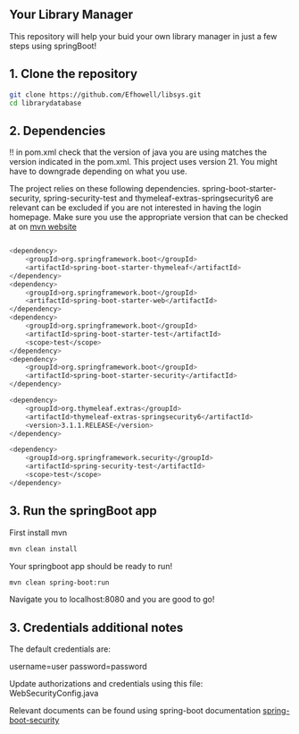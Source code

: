 ##  Your Library Manager

This repository will help your buid your own library manager in just a few steps using springBoot! 

## 1. Clone the repository


```bash
git clone https://github.com/Efhowell/libsys.git
cd librarydatabase

```


## 2. Dependencies

!! in pom.xml check that the version of java you are using matches the version indicated in the pom.xml. This project uses version 21. You might have to downgrade depending on what you use.

The project relies on these following dependencies. spring-boot-starter-security, spring-security-test and thymeleaf-extras-springsecurity6 are relevant can be excluded if you are not interested in having the login homepage. Make sure you use the appropriate version that can be checked at on [mvn website](https://mvnrepository.com)
```bash

<dependency>
	<groupId>org.springframework.boot</groupId>
	<artifactId>spring-boot-starter-thymeleaf</artifactId>
</dependency>
<dependency>
	<groupId>org.springframework.boot</groupId>
	<artifactId>spring-boot-starter-web</artifactId>
</dependency>
<dependency>
	<groupId>org.springframework.boot</groupId>
	<artifactId>spring-boot-starter-test</artifactId>
	<scope>test</scope>
</dependency>
<dependency>
	<groupId>org.springframework.boot</groupId>
	<artifactId>spring-boot-starter-security</artifactId>
</dependency>

<dependency>
	<groupId>org.thymeleaf.extras</groupId>
	<artifactId>thymeleaf-extras-springsecurity6</artifactId>
	<version>3.1.1.RELEASE</version>
</dependency>

<dependency>
	<groupId>org.springframework.security</groupId>
	<artifactId>spring-security-test</artifactId>
	<scope>test</scope>
</dependency>
```


## 3. Run the springBoot app 

First install mvn

```bash
mvn clean install
```

Your springboot app should be ready to run!

```bash
mvn clean spring-boot:run 
```

Navigate you to localhost:8080 and you are good to go!

## 3. Credentials additional notes

The default credentials are:

username=user
password=password

Update authorizations and credentials using this file: WebSecurityConfig.java

Relevant documents can be found using spring-boot documentation [spring-boot-security](https://spring.io/guides/topicals/spring-security-architecture/)
